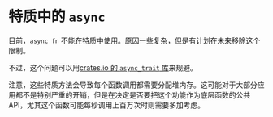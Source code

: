 # 特质中的 `async`

目前，`async fn` 不能在特质中使用。原因一些复杂，但是有计划在未来移除这个限制。

不过，这个问题可以用[crates.io 的 `async_trait` 库](https://github.com/dtolnay/async-trait)来规避。

注意，这些特质方法会导致每个函数调用都需要分配堆内存。这可能对于大部分应用都不是特别严重的开销，但是在决定是否要把这个功能作为底层函数的公共API，尤其这个函数可能每秒调用上百万次时则需要多加考虑。
